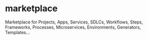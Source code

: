 # marketplace
Marketplace for Projects, Apps, Services, SDLCs, Workflows, Steps, Frameworks, Processes, Microservices, Environments, Generators, Templates...
